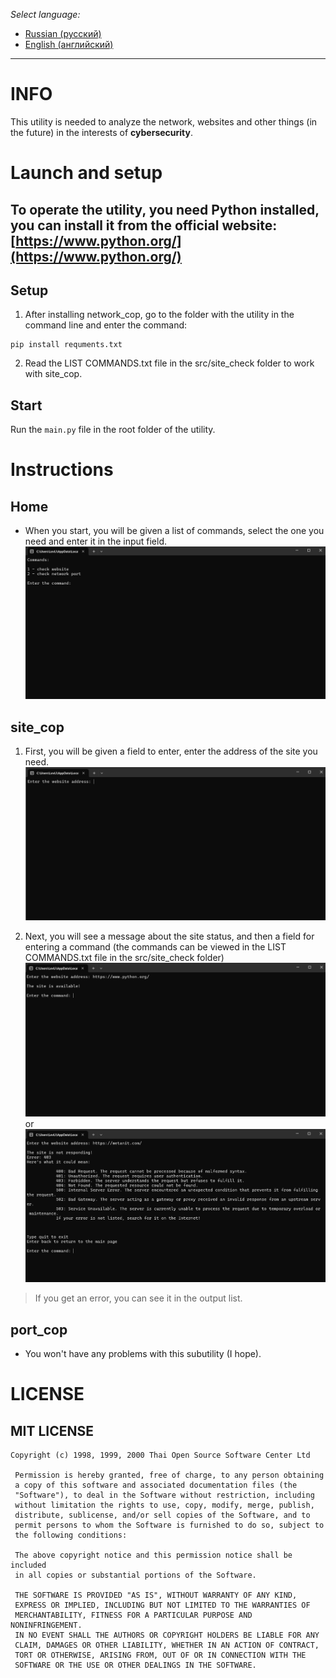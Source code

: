 *Select language:*
* [Russian (русский)](github/REDME%20RU.md)
* [English (английский)](README.md)
---

# INFO
This utility is needed to analyze the network, websites and other things (in the future) in the interests of **cybersecurity**.

# Launch and setup
## To operate the utility, you need Python installed, you can install it from the official website: [https://www.python.org/](https://www.python.org/)
## Setup
1. After installing network_cop, go to the folder with the utility in the command line and enter the command:
```shell
pip install requments.txt
 ``` 
2. Read the LIST COMMANDS.txt file in the src/site_check folder to work with site_cop.

## Start
Run the ```main.py``` file in the root folder of the utility.

# Instructions
## Home
* When you start, you will be given a list of commands, select the one you need and enter it in the input field.
![Home](github/img/main.png)

## site_cop
1. First, you will be given a field to enter, enter the address of the site you need. ![Address input field](github/img/site_cop1.png)

2. Next, you will see a message about the site status, and then a field for entering a command (the commands can be viewed in the LIST COMMANDS.txt file in the src/site_check folder) ![Site is available](github/img/site_cop2.png) or ![Site is not available](github/img/site_cop3.png)
> If you get an error, you can see it in the output list.

## port_cop
* You won't have any problems with this subutility (I hope).

# LICENSE
## MIT LICENSE
```
Copyright (c) 1998, 1999, 2000 Thai Open Source Software Center Ltd
 
 Permission is hereby granted, free of charge, to any person obtaining
 a copy of this software and associated documentation files (the
 "Software"), to deal in the Software without restriction, including
 without limitation the rights to use, copy, modify, merge, publish,
 distribute, sublicense, and/or sell copies of the Software, and to
 permit persons to whom the Software is furnished to do so, subject to
 the following conditions:
 
 The above copyright notice and this permission notice shall be included
 in all copies or substantial portions of the Software.
 
 THE SOFTWARE IS PROVIDED "AS IS", WITHOUT WARRANTY OF ANY KIND,
 EXPRESS OR IMPLIED, INCLUDING BUT NOT LIMITED TO THE WARRANTIES OF
 MERCHANTABILITY, FITNESS FOR A PARTICULAR PURPOSE AND NONINFRINGEMENT.
 IN NO EVENT SHALL THE AUTHORS OR COPYRIGHT HOLDERS BE LIABLE FOR ANY
 CLAIM, DAMAGES OR OTHER LIABILITY, WHETHER IN AN ACTION OF CONTRACT,
 TORT OR OTHERWISE, ARISING FROM, OUT OF OR IN CONNECTION WITH THE
 SOFTWARE OR THE USE OR OTHER DEALINGS IN THE SOFTWARE.
```
